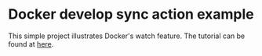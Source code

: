 # Docker develop sync action example

This simple project illustrates Docker's watch feature.
The tutorial can be found at [here](https://minthaka.com/docker-develop-sync-action-example/).